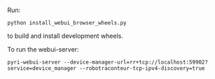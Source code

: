 Run:

    python install_webui_browser_wheels.py

to build and install development wheels.

To run the webui-server:

```
pyri-webui-server --device-manager-url=rr+tcp://localhost:59902?service=device_manager --robotraconteur-tcp-ipv4-discovery=true
```
